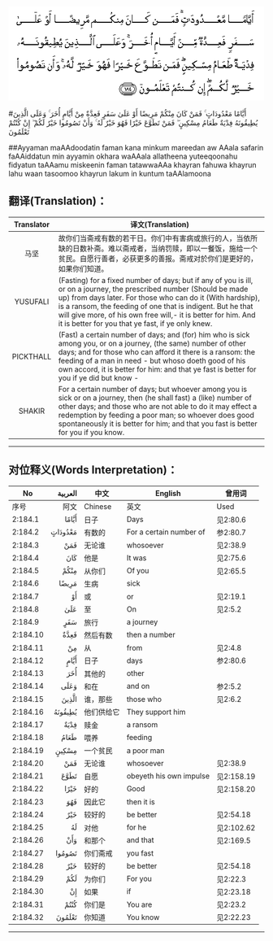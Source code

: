 ![002:184](images/002_184.gif)

#أَيَّامًا مَعْدُودَاتٍ ۚ فَمَنْ كَانَ مِنْكُمْ مَرِيضًا أَوْ عَلَىٰ سَفَرٍ فَعِدَّةٌ مِنْ أَيَّامٍ أُخَرَ ۚ وَعَلَى الَّذِينَ يُطِيقُونَهُ فِدْيَةٌ طَعَامُ مِسْكِينٍ ۖ فَمَنْ تَطَوَّعَ خَيْرًا فَهُوَ خَيْرٌ لَهُ ۚ وَأَنْ تَصُومُوا خَيْرٌ لَكُمْ ۖ إِنْ كُنْتُمْ تَعْلَمُونَ 

##Ayyaman maAAdoodatin faman kana minkum mareedan aw AAala safarin faAAiddatun min ayyamin okhara waAAala allatheena yuteeqoonahu fidyatun taAAamu miskeenin faman tatawwaAAa khayran fahuwa khayrun lahu waan tasoomoo khayrun lakum in kuntum taAAlamoona 

## 翻译(Translation)：

| Translator | 译文(Translation)                                            |
| :--------: | ------------------------------------------------------------ |
|    马坚    | 故你们当斋戒有数的若干日。你们中有害病或旅行的人，当依所缺的日数补斋。难以斋戒者，当纳罚赎，即以一餐饭，施给一个贫民。自愿行善者，必获更多的善报。斋戒对於你们是更好的，如果你们知道。 |
|  YUSUFALI  | (Fasting) for a fixed number of days; but if any of you is ill, or on a journey, the prescribed number (Should be made up) from days later. For those who can do it (With hardship), is a ransom, the feeding of one that is indigent. But he that will give more, of his own free will,- it is better for him. And it is better for you that ye fast, if ye only knew. |
| PICKTHALL  | (Fast) a certain number of days; and (for) him who is sick among you, or on a journey, (the same) number of other days; and for those who can afford it there is a ransom: the feeding of a man in need - but whoso doeth good of his own accord, it is better for him: and that ye fast is better for you if ye did but know - |
|   SHAKIR   | For a certain number of days; but whoever among you is sick or on a journey, then (he shall fast) a (like) number of other days; and those who are not able to do it may effect a redemption by feeding a poor man; so whoever does good spontaneously it is better for him; and that you fast is better for you if you know. |

---

## 对位释义(Words Interpretation)：

| No   | العربية | 中文    | English | 曾用词 |
| ---- | ------: | ------- | ------- | ------ |
| 序号 |    阿文 | Chinese | 英文    | Used   |
| 2:184.1  | أَيَّامًا   | 日子       | Days                    | 见2:80.6   |
| 2:184.2  | مَعْدُودَاتٍ | 有数的     | For a certain number of | 参2:80.7 |
| 2:184.3  | فَمَنْ     | 无论谁     | whosoever               | 见2:38.9   |
| 2:184.4  | كَانَ     | 他是       | It was                  | 见2:75.6   |
| 2:184.5  | مِنْكُمْ    | 从你们     | Of you                  | 见2:65.5   |
| 2:184.6  | مَرِيضًا   | 生病       | sick                    |            |
| 2:184.7  | أَوْ      | 或         | or                      | 见2:19.1   |
| 2:184.8  | عَلَىٰ     | 至         | On                      | 见2:5.2    |
| 2:184.9  | سَفَرٍ     | 旅行       | a journey               |            |
| 2:184.10 | فَعِدَّةٌ    | 然后有数   | then  a number          |            |
| 2:184.11 | مِنْ      | 从         | from                    | 见2:4.8    |
| 2:184.12 | أَيَّامٍ    | 日子       | days                    | 参2:80.6   |
| 2:184.13 | أُخَرَ     | 其他的     | other                   |            |
| 2:184.14 | وَعَلَى    | 和在       | and on                  | 参2:5.2    |
| 2:184.15 | الَّذِينَ   | 谁，那些   | those who               | 见2:6.2    |
| 2:184.16 | يُطِيقُونَهُ | 他们供给它 | They support him        |            |
| 2:184.17 | فِدْيَةٌ    | 赎金       | a ransom                |            |
| 2:184.18 | طَعَامُ    | 喂养       | feeding                 |            |
| 2:184.19 | مِسْكِينٍ   | 一个贫民   | a poor man              |            |
| 2:184.20 | فَمَنْ     | 无论谁     | whosoever               | 见2:38.9   |
| 2:184.21 | تَطَوَّعَ    | 自愿       | obeyeth his own impulse | 见2:158.19 |
| 2:184.22 | خَيْرًا    | 好的       | Good                    | 见2:158.20 |
| 2:184.23 | فَهُوَ     | 因此它     | then it is              |            |
| 2:184.24 | خَيْرٌ     | 较好的     | be better               | 见2:54.18  |
| 2:184.25 | لَهُ      | 对他       | for he                  | 见2:102.62 |
| 2:184.26 | وَأَنْ     | 和那个     | and that                | 见2:169.5  |
| 2:184.27 | تَصُومُوا  | 你们斋戒   | you fast                |            |
| 2:184.28 | خَيْرٌ     | 较好的     | be better               | 见2:54.18  |
| 2:184.29 | لَكُمْ     | 为你们     | For you                 | 见2:22.3   |
| 2:184.30 | إِنْ      | 如果       | if                      | 见2:23.18  |
| 2:184.31 | كُنْتُمْ    | 你们是     | You are                 | 见2:23.2   |
| 2:184.32 | تَعْلَمُونَ  | 你知道     | You know                | 见2:22.23  |

---

